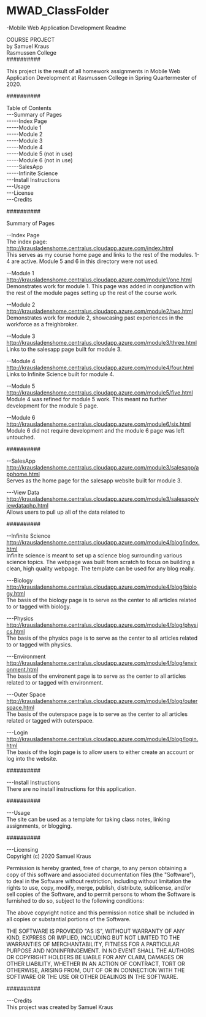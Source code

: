 # MWAD_ClassFolder
-Mobile Web Application Development Readme  

COURSE PROJECT  
by Samuel Kraus  
Rasmussen College  
##########  

This project is the result of all homework assignments in Mobile Web Application Development at Rasmussen College in Spring Quartermester of 2020.

##########

Table of Contents  
---Summary of Pages  
-----Index Page   
-----Module 1  
-----Module 2  
-----Module 3  
-----Module 4  
-----Module 5 (not in use)  
-----Module 6 (not in use)  
-----SalesApp  
-----Infinite Science  
---Install Instructions  
---Usage   
---License  
---Credits  

##########

Summary of Pages

--Index Page  
The index page: http://krausladenshome.centralus.cloudapp.azure.com/index.html  
This serves as my course home page and links to the rest of the modules. 1-4 are active.
Module 5 and 6 in this directory were not used.

--Module 1  
http://krausladenshome.centralus.cloudapp.azure.com/module1/one.html  
Demonstrates work for module 1.  This page was added in conjunction with the rest of the 
module pages setting up the rest of the course work.

--Module 2  
http://krausladenshome.centralus.cloudapp.azure.com/module2/two.html  
Demonstrates work for module 2, showcasing past experiences in the workforce as a freighbroker.

--Module 3  
http://krausladenshome.centralus.cloudapp.azure.com/module3/three.html  
Links to the salesapp page built for module 3.

--Module 4  
http://krausladenshome.centralus.cloudapp.azure.com/module4/four.html  
Links to Infinite Science built for module 4.

--Module 5  
http://krausladenshome.centralus.cloudapp.azure.com/module5/five.html  
Module 4 was refined for module 5 work.  This meant no further development for the module 5 page.

--Module 6  
http://krausladenshome.centralus.cloudapp.azure.com/module6/six.html  
Module 6 did not require development and the module 6 page was left untouched.

##########

--SalesApp  
http://krausladenshome.centralus.cloudapp.azure.com/module3/salesapp/apphome.html  
Serves as the home page for the salesapp website built for module 3.

---View Data  
http://krausladenshome.centralus.cloudapp.azure.com/module3/salesapp/viewdataphp.html  
Allows users to pull up all of the data related to 

##########

--Infinite Science  
http://krausladenshome.centralus.cloudapp.azure.com/module4/blog/index.html  
Infinite science is meant to set up a science blog surrounding various science topics.  The webpage was built from scratch to 
focus on building a clean, high quality webpage.  The template can be used for any blog really.

---Biology  
http://krausladenshome.centralus.cloudapp.azure.com/module4/blog/biology.html  
The basis of the biology page is to serve as the center to all articles related to or tagged with biology.

---Physics  
http://krausladenshome.centralus.cloudapp.azure.com/module4/blog/physics.html  
The basis of the physics page is to serve as the center to all articles related to or tagged with physics.

---Environment  
http://krausladenshome.centralus.cloudapp.azure.com/module4/blog/environment.html  
The basis of the environent page is to serve as the center to all articles related to or tagged with environment.

---Outer Space  
http://krausladenshome.centralus.cloudapp.azure.com/module4/blog/outerspace.html  
The basis of the outerspace page is to serve as the center to all articles related or tagged with outerspace.

---Login  
http://krausladenshome.centralus.cloudapp.azure.com/module4/blog/login.html  
The basis of the login page is to allow users to either create an account or log into the website.

##########

---Install Instructions  
There are no install instructions for this application.

##########

---Usage  
The site can be used as a template for taking class notes, linking assignments, or blogging.

##########

---Licensing  
Copyright (c) 2020 Samuel Kraus

Permission is hereby granted, free of charge, to any person obtaining a copy
of this software and associated documentation files (the "Software"), to deal
in the Software without restriction, including without limitation the rights
to use, copy, modify, merge, publish, distribute, sublicense, and/or sell
copies of the Software, and to permit persons to whom the Software is
furnished to do so, subject to the following conditions:

The above copyright notice and this permission notice shall be included in all
copies or substantial portions of the Software.

THE SOFTWARE IS PROVIDED "AS IS", WITHOUT WARRANTY OF ANY KIND, EXPRESS OR
IMPLIED, INCLUDING BUT NOT LIMITED TO THE WARRANTIES OF MERCHANTABILITY,
FITNESS FOR A PARTICULAR PURPOSE AND NONINFRINGEMENT. IN NO EVENT SHALL THE
AUTHORS OR COPYRIGHT HOLDERS BE LIABLE FOR ANY CLAIM, DAMAGES OR OTHER
LIABILITY, WHETHER IN AN ACTION OF CONTRACT, TORT OR OTHERWISE, ARISING FROM,
OUT OF OR IN CONNECTION WITH THE SOFTWARE OR THE USE OR OTHER DEALINGS IN THE
SOFTWARE.

##########

---Credits  
This project was created by Samuel Kraus



